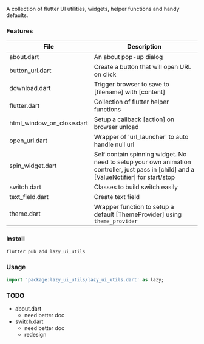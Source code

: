 A collection of flutter UI utilities, widgets, helper functions and handy defaults.

### Features

File|Description
---|---
about.dart|An about pop-up dialog
button_url.dart|Create a button that will open URL on click
download.dart|Trigger browser to save to [filename] with [content]
flutter.dart|Collection of flutter helper functions
html_window_on_close.dart|Setup a callback [action] on browser unload
open_url.dart|Wrapper of 'url_launcher' to auto handle null url
spin_widget.dart|Self contain spinning widget. No need to setup your own animation controller, just pass in [child] and a [ValueNotifier] for start/stop
switch.dart|Classes to build switch easily
text_field.dart|Create text field
theme.dart|Wrapper function to setup a default [ThemeProvider] using `theme_provider`

### Install

```sh
flutter pub add lazy_ui_utils
```

### Usage

```dart
import 'package:lazy_ui_utils/lazy_ui_utils.dart' as lazy;
```

### TODO
- about.dart
  - need better doc
- switch.dart
  - need better doc
  - redesign